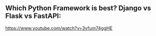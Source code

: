 ## **Which Python Framework is best? Django vs Flask vs FastAPI:**
https://www.youtube.com/watch?v=3vfum74ggHE
